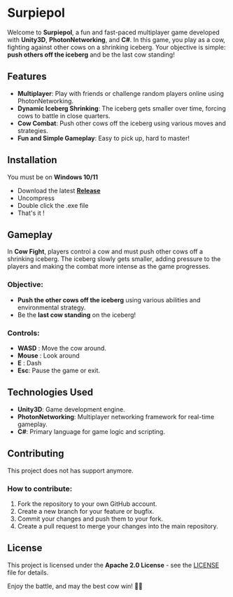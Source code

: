 # Surpiepol

Welcome to **Surpiepol**, a fun and fast-paced multiplayer game developed with **Unity3D**, **PhotonNetworking**, and **C#**. In this game, you play as a cow, fighting against other cows on a shrinking iceberg. Your objective is simple: **push others off the iceberg** and be the last cow standing!

## Features
- **Multiplayer**: Play with friends or challenge random players online using PhotonNetworking.
- **Dynamic Iceberg Shrinking**: The iceberg gets smaller over time, forcing cows to battle in close quarters.
- **Cow Combat**: Push other cows off the iceberg using various moves and strategies.
- **Fun and Simple Gameplay**: Easy to pick up, hard to master!

## Installation

You must be on **Windows 10/11**

- Download the latest [**Release**]("https://github.com/Pangauwin/Surpiepol/releases")
- Uncompress
- Double click the .exe file
- That's it !

## Gameplay

In **Cow Fight**, players control a cow and must push other cows off a shrinking iceberg. The iceberg slowly gets smaller, adding pressure to the players and making the combat more intense as the game progresses.

### Objective:
- **Push the other cows off the iceberg** using various abilities and environmental strategy.
- Be the **last cow standing** on the iceberg!

### Controls:
- **WASD** : Move the cow around.
- **Mouse** : Look around
- **E** : Dash
- **Esc**: Pause the game or exit.

## Technologies Used
- **Unity3D**: Game development engine.
- **PhotonNetworking**: Multiplayer networking framework for real-time gameplay.
- **C#**: Primary language for game logic and scripting.

## Contributing

This project does not has support anymore.

### How to contribute:
1. Fork the repository to your own GitHub account.
2. Create a new branch for your feature or bugfix.
3. Commit your changes and push them to your fork.
4. Create a pull request to merge your changes into the main repository.

## License

This project is licensed under the **Apache 2.0 License** - see the [LICENSE](LICENSE) file for details.

Enjoy the battle, and may the best cow win! 🐄💨
